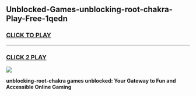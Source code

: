
## Unblocked-Games-unblocking-root-chakra-Play-Free-1qedn
<h3>
<a href="https://premium76.site?title=unblocking-root-chakra&ref=18A1">CLICK TO PLAY</a></h3>
<hr>

<h3>
<a href="https://premium76.site?title=unblocking-root-chakra&ref=18A1">CLICK 2 PLAY</a>
  
</h3>

<a href="https://premium76.site?title=unblocking-root-chakra&ref=18A1"><img src="https://clearcache.store/games.png"></a>


**unblocking-root-chakra games unblocked: Your Gateway to Fun and Accessible Online Gaming**
